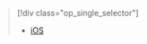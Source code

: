 > [!div class="op_single_selector"]
> * [iOS](../articles/app-service-mobile-ios-push-notifications-to-users.md)
> 
> 

<!-------HONumber=AcomDC_1210_2015--->